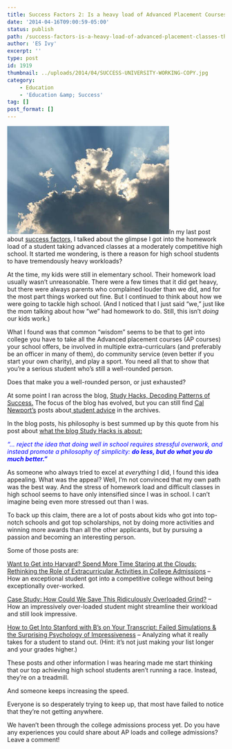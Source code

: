 ```yaml
---
title: Success Factors 2: Is a heavy load of Advanced Placement Courses the Best Path to Success?
date: '2014-04-16T09:00:59-05:00'
status: publish
path: /success-factors-is-a-heavy-load-of-advanced-placement-classes-the-best-path-to-success
author: 'ES Ivy'
excerpt: ''
type: post
id: 1919
thumbnail: ../uploads/2014/04/SUCCESS-UNIVERSITY-WORKING-COPY.jpg
category:
    - Education
    - 'Education &amp; Success'
tag: []
post_format: []
---
```

![Success Factors: Is there any time to look at the clouds?](../uploads/2014/04/Sunray_clouds-375x250.jpg)In my last post about [success factors,](http://192.168.1.34:4945/?p=1903 "success factors 1") I talked about the glimpse I got into the homework load of a student taking advanced classes at a moderately competitive high school. It started me wondering, is there a reason for high school students to have tremendously heavy workloads?

At the time, my kids were still in elementary school. Their homework load usually wasn’t unreasonable. There were a few times that it did get heavy, but there were always parents who complained louder than we did, and for the most part things worked out fine. But I continued to think about how we were going to tackle high school. (And I noticed that I just said “we,” just like the mom talking about how “we” had homework to do. Still, this isn’t *doing* our kids work.)

What I found was that common “wisdom” seems to be that to get into college you have to take all the Advanced placement courses (AP courses) your school offers, be involved in multiple extra-curriculars (and preferably be an officer in many of them), do community service (even better if you start your own charity), and play a sport. You need all that to show that you’re a serious student who’s still a well-rounded person.

Does that make you a well-rounded person, or just exhausted?

At some point I ran across the blog, [Study Hacks, Decoding Patterns of Success.](http://calnewport.com/blog/ "Study Hacks") The focus of the blog has evolved, but you can still find [Cal Newport’s](http://calnewport.com/about/) posts about[ student advice](http://calnewport.com/blog/archive/) in the archives.

In the blog posts, his philosophy is best summed up by this quote from his post about [what the blog Study Hacks is about:](http://calnewport.com/blog/about/ "study hacks about")

*<span style="color: #0000ff;">“… reject the idea that doing well in school requires stressful overwork, and instead promote a philosophy of simplicity: **do less, but do what you do much better.”**</span>*

As someone who always tried to excel at *everything* I did, I found this idea appealing. What was the appeal? Well, I’m not convinced that my own path was the best way. And the stress of homework load and difficult classes in high school seems to have only intensified since I was in school. I can’t imagine being even more stressed out than I was.

To back up this claim, there are a lot of posts about kids who got into top-notch schools and got top scholarships, not by doing more activities and winning more awards than all the other applicants, but by pursuing a passion and becoming an interesting person.

Some of those posts are:

[Want to Get into Harvard? Spend More Time Staring at the Clouds: Rethinking the Role of Extracurricular Activities in College Admissions](http://calnewport.com/blog/2010/02/18/want-to-get-into-harvard-spend-more-time-staring-at-the-clouds-rethinking-the-role-of-extracurricular-activities-in-college-admissions/ "Rethinking the role of extracurricular activities for getting into college") – How an exceptional student got into a competitive college without being exceptionally over-worked.

[Case Study: How Could We Save This Ridiculously Overloaded Grind?](Case%20Study:%20How%20Could%20We%20Save%20This%20Ridiculously%20Overloaded%20Grind?) – How an impressively over-loaded student might streamline their workload and still look impressive.

[How to Get Into Stanford with B’s on Your Transcript: Failed Simulations &amp; the Surprising Psychology of Impressiveness](http://calnewport.com/blog/2010/03/26/how-to-get-into-stanford-with-bs-on-your-transcript-failed-simulations-the-surprising-psychology-of-impressiveness/) – Analyzing what it really takes for a student to stand out. (Hint: it’s not just making your list longer and your grades higher.)

These posts and other information I was hearing made me start thinking that our top achieving high school students aren’t running a race. Instead, they’re on a treadmill.

And someone keeps increasing the speed.

Everyone is so desperately trying to keep up, that most have failed to notice that they’re not getting anywhere.

We haven’t been through the college admissions process yet. Do you have any experiences you could share about AP loads and college admissions? Leave a comment!